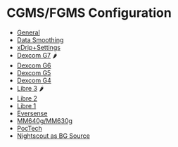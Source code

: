 # CGMS/FGMS Configuration

* [General](../Hardware/GeneralCGMRecommendation.md)
* [Data Smoothing](../Usage/Smoothing-Blood-Glucose-Data-in-xDrip.md)
* [xDrip+Settings](./xdrip.md)
* [Dexcom G7](../Hardware/DexcomG7.md) :hot_pepper:
* [Dexcom G6](../Hardware/DexcomG6.md)
* [Dexcom G5](../Hardware/DexcomG5.md)
* [Dexcom G4](../Hardware/DexcomG4.md)
* [Libre 3](../Hardware/Libre3.md) :hot_pepper:
* [Libre 2](../Hardware/Libre2.md)
* [Libre 1](../Hardware/Libre1.md)
* [Eversense](../Hardware/Eversense.md)
* [MM640g/MM630g](../Hardware/MM640g.md)
* [PocTech](../Hardware/PocTech.md)
* [Nightscout as BG Source](../Hardware/CgmNightscoutUpload.md)
